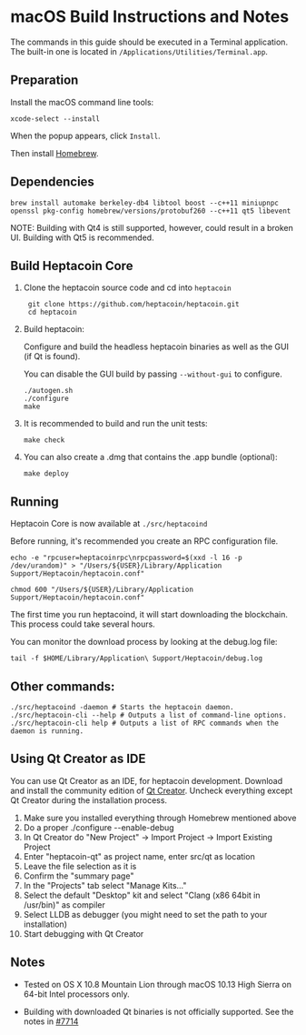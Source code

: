 macOS Build Instructions and Notes
====================================
The commands in this guide should be executed in a Terminal application.
The built-in one is located in `/Applications/Utilities/Terminal.app`.

Preparation
-----------
Install the macOS command line tools:

`xcode-select --install`

When the popup appears, click `Install`.

Then install [Homebrew](http://brew.sh).

Dependencies
----------------------

    brew install automake berkeley-db4 libtool boost --c++11 miniupnpc openssl pkg-config homebrew/versions/protobuf260 --c++11 qt5 libevent

NOTE: Building with Qt4 is still supported, however, could result in a broken UI. Building with Qt5 is recommended.

Build Heptacoin Core
------------------------

1. Clone the heptacoin source code and cd into `heptacoin`

        git clone https://github.com/heptacoin/heptacoin.git
        cd heptacoin

2.  Build heptacoin:

    Configure and build the headless heptacoin binaries as well as the GUI (if Qt is found).

    You can disable the GUI build by passing `--without-gui` to configure.

        ./autogen.sh
        ./configure
        make

3.  It is recommended to build and run the unit tests:

        make check

4.  You can also create a .dmg that contains the .app bundle (optional):

        make deploy

Running
-------

Heptacoin Core is now available at `./src/heptacoind`

Before running, it's recommended you create an RPC configuration file.

    echo -e "rpcuser=heptacoinrpc\nrpcpassword=$(xxd -l 16 -p /dev/urandom)" > "/Users/${USER}/Library/Application Support/Heptacoin/heptacoin.conf"

    chmod 600 "/Users/${USER}/Library/Application Support/Heptacoin/heptacoin.conf"

The first time you run heptacoind, it will start downloading the blockchain. This process could take several hours.

You can monitor the download process by looking at the debug.log file:

    tail -f $HOME/Library/Application\ Support/Heptacoin/debug.log

Other commands:
-------

    ./src/heptacoind -daemon # Starts the heptacoin daemon.
    ./src/heptacoin-cli --help # Outputs a list of command-line options.
    ./src/heptacoin-cli help # Outputs a list of RPC commands when the daemon is running.

Using Qt Creator as IDE
------------------------
You can use Qt Creator as an IDE, for heptacoin development.
Download and install the community edition of [Qt Creator](https://www.qt.io/download/).
Uncheck everything except Qt Creator during the installation process.

1. Make sure you installed everything through Homebrew mentioned above
2. Do a proper ./configure --enable-debug
3. In Qt Creator do "New Project" -> Import Project -> Import Existing Project
4. Enter "heptacoin-qt" as project name, enter src/qt as location
5. Leave the file selection as it is
6. Confirm the "summary page"
7. In the "Projects" tab select "Manage Kits..."
8. Select the default "Desktop" kit and select "Clang (x86 64bit in /usr/bin)" as compiler
9. Select LLDB as debugger (you might need to set the path to your installation)
10. Start debugging with Qt Creator

Notes
-----

* Tested on OS X 10.8 Mountain Lion through macOS 10.13 High Sierra on 64-bit Intel processors only.

* Building with downloaded Qt binaries is not officially supported. See the notes in [#7714](https://github.com/bitcoin/bitcoin/issues/7714)
